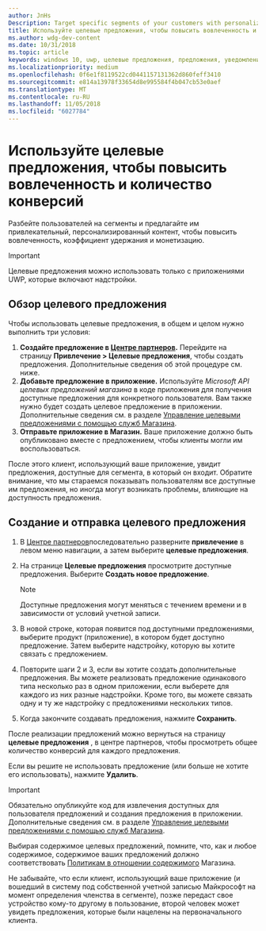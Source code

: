 ```yaml
---
author: JnHs
Description: Target specific segments of your customers with personalized content to increase engagement, retention, and monetization.
title: Используйте целевые предложения, чтобы повысить вовлеченность и количество конверсий
ms.author: wdg-dev-content
ms.date: 10/31/2018
ms.topic: article
keywords: windows 10, uwp, целевые предложения, предложения, уведомления
ms.localizationpriority: medium
ms.openlocfilehash: 0f6e1f8119522cd0441157131362d860feff3410
ms.sourcegitcommit: e814a13978f33654d8e995584f4b047cb53e0aef
ms.translationtype: MT
ms.contentlocale: ru-RU
ms.lasthandoff: 11/05/2018
ms.locfileid: "6027784"
---
```

# <a name="use-targeted-offers-to-maximize-engagement-and-conversions"></a>Используйте целевые предложения, чтобы повысить вовлеченность и количество конверсий

Разбейте пользователей на сегменты и предлагайте им привлекательный, персонализированный контент, чтобы повысить вовлеченность, коэффициент удержания и монетизацию.

> [!IMPORTANT]
> Целевые предложения можно использовать только с приложениями UWP, которые включают надстройки.

## <a name="targeted-offer-overview"></a>Обзор целевого предложения

Чтобы использовать целевые предложения, в общем и целом нужно выполнить три условия:

1. **Создайте предложение в [Центре партнеров](https://partner.microsoft.com/dashboard).** Перейдите на страницу **Привлечение > Целевые предложения**, чтобы создать предложения. Дополнительные сведения об этой процедуре см. ниже.
2. **Добавьте предложение в приложение.** Используйте *Microsoft API целевых предложений магазина* в коде приложения для получения доступные предложения для конкретного пользователя. Вам также нужно будет создать целевое предложение в приложении. Дополнительные сведения см. в разделе [Управление целевыми предложениями с помощью служб Магазина](../monetize/manage-targeted-offers-using-windows-store-services.md).
3. **Отправьте приложение в Магазин.** Ваше приложение должно быть опубликовано вместе с предложением, чтобы клиенты могли им воспользоваться.

После этого клиент, использующий ваше приложение, увидит предложения, доступные для сегмента, в который он входит. Обратите внимание, что мы стараемся показывать пользователям все доступные им предложения, но иногда могут возникать проблемы, влияющие на доступность предложения.


## <a name="to-create-and-send-a-targeted-offer"></a>Создание и отправка целевого предложения

1.  В [Центре партнеров](https://partner.microsoft.com/dashboard)последовательно разверните **привлечение** в левом меню навигации, а затем выберите **целевые предложения**.
2.  На странице **Целевые предложения** просмотрите доступные предложения. Выберите **Создать новое предложение**.

    > [!NOTE]
    > Доступные предложения могут меняться с течением времени и в зависимости от условий учетной записи.

3.  В новой строке, которая появится под доступными предложениями, выберите продукт (приложение), в котором будет доступно предложение. Затем выберите надстройку, которую вы хотите связать с предложением.
4.  Повторите шаги 2 и 3, если вы хотите создать дополнительные предложения. Вы можете реализовать предложение одинакового типа несколько раз в одном приложении, если выберете для каждого из них разные надстройки. Кроме того, вы можете связать одну и ту же надстройку с предложениями нескольких типов.
5.  Когда закончите создавать предложения, нажмите **Сохранить**.

После реализации предложений можно вернуться на страницу **целевые предложения** , в центре партнеров, чтобы просмотреть общее количество конверсий для каждого предложения.

Если вы решите не использовать предложение (или больше не хотите его использовать), нажмите **Удалить**.

> [!IMPORTANT]
> Обязательно опубликуйте код для извлечения доступных для пользователя предложений и создания предложения в приложении. Дополнительные сведения см. в разделе [Управление целевыми предложениями с помощью служб Магазина](../monetize/manage-targeted-offers-using-windows-store-services.md).
>
> Выбирая содержимое целевых предложений, помните, что, как и любое содержимое, содержимое ваших предложений должно соответствовать [Политикам в отношении содержимого](https://docs.microsoft.com/en-us/legal/windows/agreements/store-policies) Магазина.
>
> Не забывайте, что если клиент, использующий ваше приложение (и вошедший в систему под собственной учетной записью Майкрософт на момент определения членства в сегменте), позже передаст свое устройство кому-то другому в пользование, второй человек может увидеть предложения, которые были нацелены на первоначального клиента.
